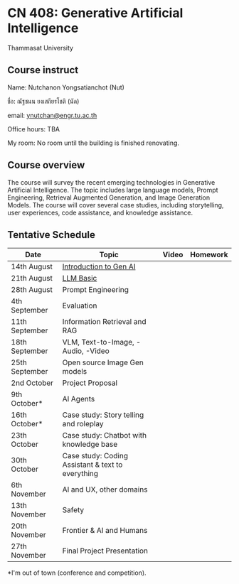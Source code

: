 # CN 408: Generative Artificial Intelligence
Thammasat University 

## Course instruct

Name: Nutchanon Yongsatianchot (Nut)

ชื่อ: ณัฐชนน ยงเสถียรโชติ (นัด)

email: ynutchan@engr.tu.ac.th

Office hours: TBA

My room: No room until the building is finished renovating.

## Course overview 
The course will survey the recent emerging technologies in Generative Artificial Intelligence. The topic includes large language models, Prompt Engineering, Retrieval Augmented Generation, and Image Generation Models. The course will cover several case studies, including storytelling, user experiences, code assistance, and knowledge assistance.

## Tentative Schedule

| Date  |   Topic   |  Video   | Homework |
| ----- | --------- | -------- | -------- |
| 14th August | [Introduction to Gen AI](https://docs.google.com/presentation/d/1Z5KCaE9EFxz3z5V7hcRNhpuQKBZ_GxgtkqnnsXoQudo/edit?usp=sharing)  |          |          |
| 21th August | [LLM Basic](https://docs.google.com/presentation/d/1EcUcSMWopO-XwPPQJIRH6oU6MD436eLWue_1aSUlOVM/edit?usp=sharing)               |          |          |
| 28th August | Prompt Engineering      |          |          |
| 4th September  | Evaluation        |          |          |
| 11th September | Information Retrieval and RAG |        |        |
| 18th September | VLM, Text-to-Image, -Audio, -Video |          |          |
| 25th September | Open source Image Gen models |        |        |
| 2nd October  | Project Proposal       |           |          |
| 9th October* | AI Agents  |        |        |
| 16th October* | Case study: Story telling and roleplay  |      |        |
| 23th October | Case study: Chatbot with knowledge base |          |         |
| 30th October | Case study: Coding Assistant & text to everything  |        |         |
| 6th November | AI and UX, other domains |        |         | 
| 13th November | Safety                 |         |           |
| 20th November | Frontier & AI and Humans          |         |           |
| 27th November | Final Project Presentation |          |         |

*I'm out of town (conference and competition).
